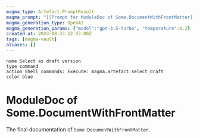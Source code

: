 ```yaml
---
magma_type: Artefact.PromptResult
magma_prompt: "[[Prompt for ModuleDoc of Some.DocumentWithFrontMatter]]"
magma_generation_type: OpenAI
magma_generation_params: {"model":"gpt-3.5-turbo", "temperature":0.2}
created_at: 2023-08-23 12:53:00Z
tags: [magma-vault]
aliases: []
---
```

```button
name Select as draft version
type command
action Shell commands: Execute: magma.artefact.select_draft
color blue
```

# ModuleDoc of Some.DocumentWithFrontMatter

The final documentation of `Some.DocumentWithFrontMatter`.
